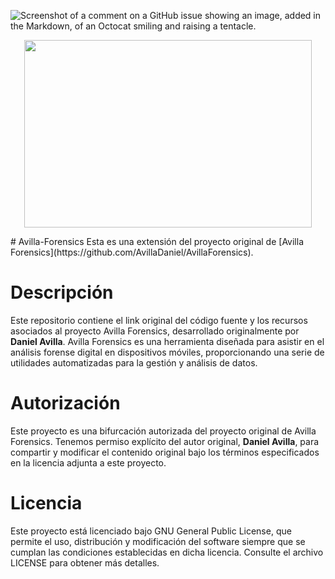 ![Screenshot of a comment on a GitHub issue showing an image, added in the Markdown, of an Octocat smiling and raising a tentacle.](https://www.ucapem.group/site/wp-content/uploads/2023/06/Avilla-01.png)

<p align="center">
  <img width="460" height="300" src="https://www.ucapem.group/site/wp-content/uploads/2023/06/Avilla-01.png">
</p>
# Avilla-Forensics
Esta es una extensión del proyecto original de [Avilla Forensics](https://github.com/AvillaDaniel/AvillaForensics).

# Descripción

Este repositorio contiene el link original del código fuente y los recursos asociados al proyecto Avilla Forensics, desarrollado originalmente por **Daniel Avilla**. Avilla Forensics es una herramienta diseñada para asistir en el análisis forense digital en dispositivos móviles, proporcionando una serie de utilidades automatizadas para la gestión y análisis de datos.

# Autorización

Este proyecto es una bifurcación autorizada del proyecto original de Avilla Forensics. Tenemos permiso explícito del autor original, **Daniel Avilla**, para compartir y modificar el contenido original bajo los términos especificados en la licencia adjunta a este proyecto.

# Licencia

Este proyecto está licenciado bajo GNU General Public License, que permite el uso, distribución y modificación del software siempre que se cumplan las condiciones establecidas en dicha licencia. Consulte el archivo LICENSE para obtener más detalles.
